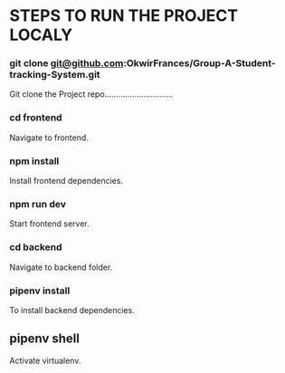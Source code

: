# STEPS TO RUN THE PROJECT LOCALY

### git clone git@github.com:OkwirFrances/Group-A-Student-tracking-System.git 
Git clone the Project repo..............................

### cd frontend
Navigate to frontend.

### npm install
Install  frontend dependencies.
### npm run dev
Start frontend server.

### cd backend
Navigate to backend folder.

### pipenv install
To install backend dependencies.
## pipenv shell
Activate virtualenv.
